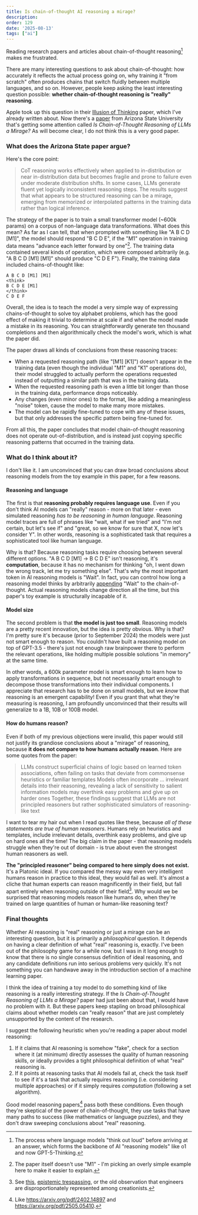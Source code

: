 ```yaml
---
title: Is chain-of-thought AI reasoning a mirage?
description: 
order: 129
date: '2025-08-13'
tags: ["ai"]
---
```


Reading research papers and articles about chain-of-thought reasoning[^1] makes me frustrated.

There are many interesting questions to ask about chain-of-thought: how accurately it reflects the actual process going on, why training it "from scratch" often produces chains that switch fluidly between multiple languages, and so on. However, people keep asking the least interesting question possible: **whether chain-of-thought reasoning is "really" reasoning**.

Apple took up this question in their [Illusion of Thinking](/illusion-of-thinking) paper, which I've already written about. Now there's a [paper](https://arxiv.org/pdf/2508.01191) from Arizona State University that's getting some attention called _Is Chain-of-Thought Reasoning of LLMs a Mirage?_ As will become clear, I do not think this is a very good paper.

### What does the Arizona State paper argue?

Here's the core point:

> CoT reasoning works effectively when applied to in-distribution or near in-distribution data but becomes fragile and prone to failure even under moderate distribution shifts. In some cases, LLMs generate fluent yet logically inconsistent reasoning steps. The results suggest that what appears to be structured reasoning can be a mirage, emerging from memorized or interpolated
patterns in the training data rather than logical inference.

The strategy of the paper is to train a small transformer model (~600k params) on a corpus of non-language data transformations. What does this mean? As far as I can tell, that when prompted with something like "A B C D [M1]", the model should respond "B C D E", if the "M1" operation in training data means "advance each letter forward by one"[^2]. The training data contained several kinds of operation, which were composed arbitrarily (e.g. "A B C D [M1] [M1]" should produce "C D E F"). Finally, the training data included chains-of-thought like:

```
A B C D [M1] [M1]
<think>
B C D E [M1]
</think>
C D E F
```

Overall, the idea is to teach the model a very simple way of expressing chains-of-thought to solve toy alphabet problems, which has the good effect of making it trivial to determine at scale if and when the model made a mistake in its reasoning. You can straightforwardly generate ten thousand completions and then algorithmically check the model's work, which is what the paper did.

The paper draws all kinds of conclusions from these reasoning traces: 

- When a requested reasoning path (like "[M1] [K1]") doesn't appear in the training data (even though the individual "M1" and "K1" operations do), their model struggled to actually perform the operations requested instead of outputting a similar path that was in the training data.
- When the requested reasoning path is even a little bit longer than those in the training data, performance drops noticeably.
- Any changes (even minor ones) to the format, like adding a meaningless "noise" token, cause the model to make many more mistakes.
- The model can be rapidly fine-tuned to cope with any of these issues, but that only addresses the specific pattern being fine-tuned for.

From all this, the paper concludes that model chain-of-thought reasoning does not operate out-of-distribution, and is instead just copying specific reasoning patterns that occurred in the training data.

### What do I think about it?

I don't like it. I am unconvinced that you can draw broad conclusions about reasoning models from the toy example in this paper, for a few reasons.

#### Reasoning and language

The first is that **reasoning probably requires language use**. Even if you don't think AI models can "really" reason - more on that later - even simulated reasoning _has to be reasoning in human language_. Reasoning model traces are full of phrases like "wait, what if we tried" and "I'm not certain, but let's see if" and "great, so we know for sure that X, now let's consider Y". In other words, reasoning is a sophisticated task that requires a sophisticated tool like human language.

Why is that? Because reasoning tasks require choosing between several different options. "A B C D [M1] -> B C D E" isn't reasoning, it's **computation**, because it has no mechanism for thinking "oh, I went down the wrong track, let me try something else". That's why the most important token in AI reasoning models is "Wait". In fact, you can control how long a reasoning model thinks by arbitrarily [appending](https://arxiv.org/abs/2501.19393) "Wait" to the chain-of-thought. Actual reasoning models change direction all the time, but this paper's toy example is structurally incapable of it.

#### Model size

The second problem is that **the model is just too small**. Reasoning models are a pretty recent innovation, but the idea is pretty obvious. Why is that? I'm pretty sure it's because (prior to September 2024) the models were just not smart enough to reason. You couldn't have built a reasoning model on top of GPT-3.5 - there's just not enough raw brainpower there to perform the relevant operations, like holding multiple possible solutions "in memory" at the same time.

In other words, a 600k parameter model is smart enough to learn how to apply transformations in sequence, but not necessarily smart enough to decompose those transformations into their individual components. I appreciate that research has to be done on small models, but we _know_ that reasoning is an emergent capability! Even if you grant that what they're measuring is reasoning, I am profoundly unconvinced that their results will generalize to a 1B, 10B or 100B model.

#### How do humans reason?

Even if both of my previous objections were invalid, this paper would still not justify its grandiose conclusions about a "mirage" of reasoning, because **it does not compare to how humans actually reason**. Here are some quotes from the paper:

> LLMs construct superficial chains of logic based on learned token associations, often failing on tasks that deviate from commonsense heuristics or familiar templates
>  Models often incorporate ... irrelevant details into their reasoning, revealing a lack of sensitivity to salient information
> models may overthink easy problems and give up on harder ones 
> Together, these findings suggest that LLMs are not principled reasoners but rather sophisticated simulators of reasoning-like text

I want to tear my hair out when I read quotes like these, because _all of these statements are true of human reasoners_. Humans rely on heuristics and templates, include irrelevant details, overthink easy problems, and give up on hard ones all the time! The big claim in the paper - that reasoning models struggle when they're out of domain - is true about even the strongest human reasoners as well. 

**The "principled reasoner" being compared to here simply does not exist.** It's a Platonic ideal. If you compared the messy way even very intelligent humans reason in practice to this ideal, they would fail as well. It's almost a cliche that human experts can reason magnificently in their field, but fall apart entirely when reasoning outside of their field[^3]. Why would we be surprised that reasoning models reason like humans do, when they're trained on large quantities of human or human-like reasoning text?

### Final thoughts

Whether AI reasoning is "real" reasoning or just a mirage can be an interesting question, but it is primarily a _philosophical_ question. It depends on having a clear definition of what "real" reasoning is, exactly. I've been out of the philosophy game for a while now, but I was in it long enough to know that there is no single consensus definition of ideal reasoning, and any candidate definitions run into serious problems very quickly. It's not something you can handwave away in the introduction section of a machine learning paper.

I think the idea of training a toy model to do something kind of like reasoning is a really interesting strategy. If the _Is Chain-of-Thought Reasoning of LLMs a Mirage?_ paper had just been about that, I would have no problem with it. But these papers keep stapling on broad philosophical claims about whether models can "really reason" that are just completely unsupported by the content of the research.

I suggest the following heuristic when you're reading a paper about model reasoning:

1. If it claims that AI reasoning is somehow "fake", check for a section where it (at minimum) directly assesses the quality of human reasoning skills, or ideally provides a tight philosophical definition of what "real" reasoning is.
2. If it points at reasoning tasks that AI models fail at, check the task itself to see if it's a task that actually requires reasoning (i.e. considering multiple approaches) or if it simply requires _computation_ (following a set algorithm).

Good model reasoning papers[^4] pass both these conditions. Even though they're skeptical of the power of chain-of-thought, they use tasks that have many paths to success (like mathematics or language puzzles), and they don't draw sweeping conclusions about "real" reasoning.

[^1]: The process where language models "think out loud" before arriving at an answer, which forms the backbone of AI "reasoning models" like o1 and now GPT-5-Thinking.

[^2]: The paper itself doesn't use "M1" - I'm picking an overly simple example here to make it easier to explain.

[^3]: See [this](https://www.smbc-comics.com/comic/2012-03-21), [epistemic trespassing](https://philpapers.org/archive/BALET-2.pdf), or the old observation that engineers are disproportionately represented among creationists.

[^4]: Like https://arxiv.org/pdf/2402.14897 and https://arxiv.org/pdf/2505.05410.